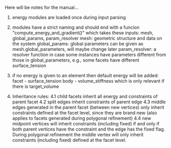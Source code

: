 Here will be notes for the manual...

1. energy modules are loaded once during input parsing
2. modules have a strict naming and should end with a funcion "compute_energy_and_gradient()"
    which takes these inputs: mesh, global_params, param_resolver 
    mesh: geometric structure and data on the system
    global_params: global parameters can be given as mesh.global_parameters,
                    will maybe change later
    param_resolver: a resolver function in case some instances have parameters
                    different from those in global_parameters, e.g., some
                    facets have different surface_tension 
3. if no energy is given to an element then default energy will be added:
    facet - surface_tension
    body - volume_stiffness which is only relevant if there is target_volume

4. Inheritance rules:
    4.1 child facets inherit all energy and constraints of parent facet
    4.2 split edges inherit constraints of parent edge
    4.3 middle edges generated in the parent facet (between new vertices) only
        inherit constraints defined at the facet level, since they are brand
        new (also applies to facets generated during polygonal refinement)
    4.4 new midpoint vertices will inherit constraints (including fixed) if and only if
        both parent vertices have the constraint and the edge has the fixed
        flag. During polygonal refinement the middle vertex will only inherit
        constraints (including fixed) defined at the facet level.
